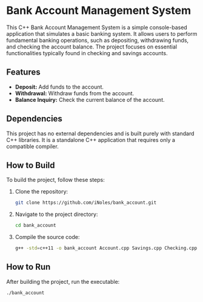 # Bank Account Management System

This C++ Bank Account Management System is a simple console-based application that simulates a basic banking system. It allows users to perform fundamental banking operations, such as depositing, withdrawing funds, and checking the account balance. The project focuses on essential functionalities typically found in checking and savings accounts.

## Features

- **Deposit:** Add funds to the account.
- **Withdrawal:** Withdraw funds from the account.
- **Balance Inquiry:** Check the current balance of the account.

## Dependencies

This project has no external dependencies and is built purely with standard C++ libraries. It is a standalone C++ application that requires only a compatible compiler.

## How to Build

To build the project, follow these steps:

1. Clone the repository:
   ```bash
   git clone https://github.com/iNoles/bank_account.git
   ```
2. Navigate to the project directory:
   ```bash
   cd bank_account
   ```
3. Compile the source code:
     ```bash
     g++ -std=c++11 -o bank_account Account.cpp Savings.cpp Checking.cpp main.cpp
     ```
## How to Run
After building the project, run the executable:
```bash
./bank_account
```
